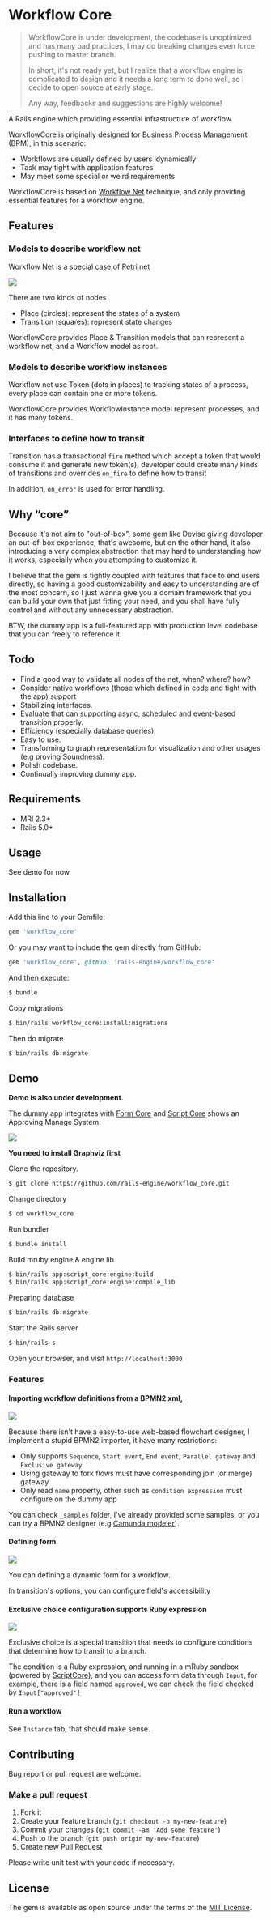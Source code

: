Workflow Core
====

> WorkflowCore is under development, the codebase is unoptimized and has many bad practices, I may do breaking changes even force pushing to master branch.
> 
> In short, it's not ready yet, but I realize that a workflow engine is complicated to design and it needs a long term to done well, so I decide to open source at early stage.
> 
> Any way, feedbacks and suggestions are highly welcome!

A Rails engine which providing essential infrastructure of workflow.

WorkflowCore is originally designed for Business Process Management (BPM), in this scenario:

- Workflows are usually defined by users idynamically
- Task may tight with application features
- May meet some special or weird requirements

WorkflowCore is based on [Workflow Net](http://mlwiki.org/index.php/Workflow_Nets) technique, and only providing essential features for a workflow engine.

## Features

### Models to describe workflow net

Workflow Net is a special case of [Petri net](http://mlwiki.org/index.php/Petri_Nets)

![](_assets/workflow_net.png)

There are two kinds of nodes

- Place (circles): represent the states of a system
- Transition (squares): represent state changes

WorkflowCore provides Place & Transition models that can represent a workflow net, and a Workflow model as root.

### Models to describe workflow instances

Workflow net use Token (dots in places) to tracking states of a process, every place can contain one or more tokens.
 
WorkflowCore provides WorkflowInstance model represent processes, and it has many tokens.

### Interfaces to define how to transit

Transition has a transactional `fire` method which accept a token that would consume it and generate new token(s), developer could create many kinds of transitions and overrides `on_fire` to define how to transit

In addition, `on_error` is used for error handling.

## Why “core”

Because it's not aim to "out-of-box", some gem like Devise giving developer an out-of-box experience, that's awesome, but on the other hand, it also introducing a very complex abstraction that may hard to understanding how it works, especially when you attempting to customize it.

I believe that the gem is tightly coupled with features that face to end users directly, so having a good customizability and easy to understanding are of the most concern, so I just wanna give you a domain framework that you can build your own that just fitting your need, and you shall have fully control and without any unnecessary abstraction.

BTW, the dummy app is a full-featured app with production level codebase that you can freely to reference it.

## Todo

- Find a good way to validate all nodes of the net, when? where? how?
- Consider native workflows (those which defined in code and tight with the app) support
- Stabilizing interfaces.
- Evaluate that can supporting async, scheduled and event-based transition properly.
- Efficiency (especially database queries).
- Easy to use.
- Transforming to graph representation for visualization and other usages (e.g proving [Soundness](http://mlwiki.org/index.php/Workflow_Soundness)).
- Polish codebase.
- Continually improving dummy app.

## Requirements

- MRI 2.3+
- Rails 5.0+

## Usage

See demo for now.

## Installation

Add this line to your Gemfile:

```ruby
gem 'workflow_core'
```

Or you may want to include the gem directly from GitHub:

```ruby
gem 'workflow_core', github: 'rails-engine/workflow_core'
```

And then execute:

```sh
$ bundle
```

Copy migrations

```sh
$ bin/rails workflow_core:install:migrations
```

Then do migrate

```sh
$ bin/rails db:migrate
```

## Demo

**Demo is also under development.**

The dummy app integrates with [Form Core](https://github.com/rails-engine/form_core) and [Script Core](https://github.com/rails-engine/script_core) shows an Approving Manage System.

![](_assets/dummy_overview.png)

**You need to install Graphviz first**

Clone the repository.

```sh
$ git clone https://github.com/rails-engine/workflow_core.git
```

Change directory

```sh
$ cd workflow_core
```

Run bundler

```sh
$ bundle install
```

Build mruby engine & engine lib

```sh
$ bin/rails app:script_core:engine:build
$ bin/rails app:script_core:engine:compile_lib 
```

Preparing database

```sh
$ bin/rails db:migrate
```

Start the Rails server

```sh
$ bin/rails s
```

Open your browser, and visit `http://localhost:3000`

### Features

#### Importing workflow definitions from a BPMN2 xml,

![](_assets/importing_bpmn.png)

Because there isn't have a easy-to-use web-based flowchart designer, I implement a stupid BPMN2 importer, it have many restrictions:

- Only supports `Sequence`, `Start event`, `End event`, `Parallel gateway` and `Exclusive gateway`
- Using gateway to fork flows must have corresponding join (or merge) gateway
- Only read `name` property, other such as `condition expression` must configure on the dummy app

You can check `_samples` folder, I've already provided some samples, or you can try a BPMN2 designer (e.g [Camunda modeler](https://github.com/camunda/camunda-modeler)).

#### Defining form

![](_assets/defining_form.png)

You can defining a dynamic form for a workflow.

In transition's options, you can configure field's accessibility

#### Exclusive choice configuration supports Ruby expression

![](_assets/editing_transition.png)

Exclusive choice is a special transition that needs to configure conditions that determine how to transit to a branch.

The condition is a Ruby expression, and running in a mRuby sandbox (powered by [ScriptCore](https://github.com/rails-engine/script_core)),
and you can access form data through `Input`, for example, there is a field named `approved`,
we can check the field checked by `Input["approved"]`

#### Run a workflow

See `Instance` tab, that should make sense.

## Contributing

Bug report or pull request are welcome.

### Make a pull request

1. Fork it
2. Create your feature branch (`git checkout -b my-new-feature`)
3. Commit your changes (`git commit -am 'Add some feature'`)
4. Push to the branch (`git push origin my-new-feature`)
5. Create new Pull Request

Please write unit test with your code if necessary.

## License

The gem is available as open source under the terms of the [MIT License](http://opensource.org/licenses/MIT).
